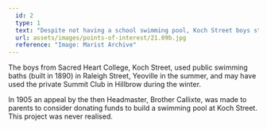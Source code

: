 ```yaml
---
  id: 2
  type: 1
  text: "Despite not having a school swimming pool, Koch Street boys still took part in swimming galas. "
  url: assets/images/points-of-interest/21.09b.jpg
  reference: "Image: Marist Archive"
---
```

The boys from Sacred Heart College, Koch Street, used public swimming baths (built in 1890) in Raleigh Street, Yeoville in the summer, and may have used the private Summit Club in Hillbrow during the winter.

In 1905 an appeal by the then Headmaster, Brother Callixte, was made to parents to consider donating funds to build a swimming pool at Koch Street. This project was never realised.
        